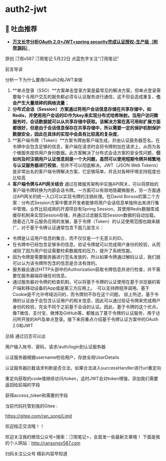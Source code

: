 # auth2-jwt

## 🤝 吐血推荐
- [**万文长字分析OAuth 2.0+JWT+spring security完成认证授权-生产级（附带源码）**](https://mp.weixin.qq.com/s/uLM7XOcLoT08aIVfVjIrkg)


原创 汀雨v587  汀雨笔记  5月22日
点蓝色字关注“汀雨笔记”    



 前言导读

分析一下为什么要用OAuth2和JWT来做
1. **单点登录（SSO）**方案单击登录方案是最常见的解决方案，但单点登录需要每个与用户交互的服务都必须与认证服务进行通信，这不但会造成重复，**也会产生大量琐碎的网络流量**；
2. **分布式会话（Session）**方案通过将用户会话信息存储在共享存储中，如Redis，并使用用户会话的ID作为key来实现分布式哈希映射。当用户访问微服务时，会话数据就可以从共享存储中获取。该解决方案在高可用和扩展方面都很好，但是由于会话信息保存在共享存储中，所以需要一定的保护机制保护数据安全，因此在具体的实现中会具**有比较高的复杂度**。
3. **客户端令牌（Token）**方案令牌由客户端生成，并由认证服务器签名。在令牌中会包含足够的信息，客户端在请求时会将令牌附加在请求上，从而为各个微服务提供用户身份数据。此方案解决了分布式会话方案的安全性问题，**但如何及时注销用户认证信息则是一个大问题，虽然可以使用短期令牌并频繁地与认证服务器进行校验**，但并不可以彻底解决。JWT（JSON Web Tokens）是非常出名的客户端令牌解决方案，它足够简单，并且对各种环境支持程度也比较高
4. **客户端令牌与API网关结合**
通过在微服务架构中实施API网关，可以将原始的客户端令牌转换为内部会话令牌。一方面可以有效地隐藏微服务，另一方面通过API网关的统一入口可以实现令牌的注销处理。在David Borsos的第二个方案：分布式Session方案中要求开发者能够将用户会话信息单独拎出来进行集中管理。业界比较成熟的开源项目有Spring Session，其使用Redis数据库或缓存机制来实现Session存储，并通过过滤器实现Session数据的自动加载。随着近几年云服务应用的发展，基于令牌（Token）的认证使用范围也越来越广。对于基于令牌认证通常包含下面几层含义：
- 令牌是认证用户信息的集合，而不仅仅是一个无意义的ID。
- 在令牌中已经包含足够多的信息，验证令牌就可以完成用户身份的校验，从而减轻了因为用户验证需要检索数据库的压力，提升了系统性能。
- 因为令牌是需要服务器进行签名发放的，所以如果令牌通过解码认证，我们就可以认为该令牌所包含的信息是合法有效的。
- 服务器会通过HTTP头部中的Authorization获取令牌信息并进行检查，并不需要在服务器端存储任何信息。
- 通过服务器对令牌的检查机制，可以将基于令牌的认证使用在基于浏览器的客户端和移动设备的App或是第三方应用上。
·可以支持跨程序调用。基于Cookie是不允许垮域访问的，而令牌则不存在这个问题。
      综上所述，基于令牌的认证由于会包含认证用户的相关信息，因此可以通过验证令牌来完成用户身份的校验，完全不同于之前基于会话的认证。因此，基于令牌的这个优点，像T微信、支付宝、微博及GitHub等，都推出了基于令牌的认证服务，用于访问所开放的API及单点登录。接下来将重点介绍基于令牌认证方案中的OAuth 2.0和JWT


 总结
通过日志可以出

用户输入账号、密码，请求/auth/login到认证服务器

认证服务器根据username检验用户，存放全局UserDetails

认证服务器拦截请求判断是否合法，如果合法进入successHandler进行url重定向

重定向获取的code值继续访问/token，这时JWT会对token增强，添加我们需要返回给前端的字段

获得access_token和需要的字段



当前代码托管到我的Gitee :

https://gitee.com/ran_song/Limit

欢迎指正交流哦！！  

欢迎关注我的微信公众号<搜索：汀雨笔记>，会首发一些最新文章哦！
下面是我的个人网站：http://ransongv587.com




扫码关注公众号
精彩内容早知道


